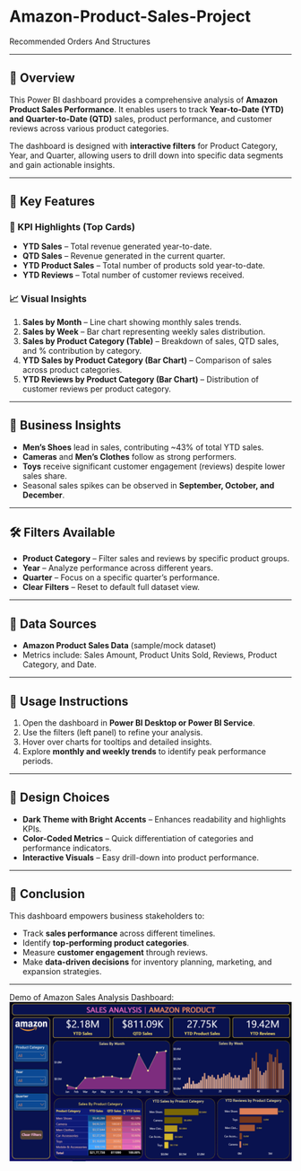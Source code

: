 # Amazon-Product-Sales-Project
Recommended Orders And Structures

---

## 📌 Overview

This Power BI dashboard provides a comprehensive analysis of **Amazon Product Sales Performance**. It enables users to track **Year-to-Date (YTD) and Quarter-to-Date (QTD)** sales, product performance, and customer reviews across various product categories.

The dashboard is designed with **interactive filters** for Product Category, Year, and Quarter, allowing users to drill down into specific data segments and gain actionable insights.

---

## 🚀 Key Features

### 🔑 KPI Highlights (Top Cards)

* **YTD Sales** – Total revenue generated year-to-date.
* **QTD Sales** – Revenue generated in the current quarter.
* **YTD Product Sales** – Total number of products sold year-to-date.
* **YTD Reviews** – Total number of customer reviews received.

### 📈 Visual Insights

1. **Sales by Month** – Line chart showing monthly sales trends.
2. **Sales by Week** – Bar chart representing weekly sales distribution.
3. **Sales by Product Category (Table)** – Breakdown of sales, QTD sales, and % contribution by category.
4. **YTD Sales by Product Category (Bar Chart)** – Comparison of sales across product categories.
5. **YTD Reviews by Product Category (Bar Chart)** – Distribution of customer reviews per product category.

---

## 🎯 Business Insights

* **Men’s Shoes** lead in sales, contributing \~43% of total YTD sales.
* **Cameras** and **Men’s Clothes** follow as strong performers.
* **Toys** receive significant customer engagement (reviews) despite lower sales share.
* Seasonal sales spikes can be observed in **September, October, and December**.

---

## 🛠️ Filters Available

* **Product Category** – Filter sales and reviews by specific product groups.
* **Year** – Analyze performance across different years.
* **Quarter** – Focus on a specific quarter’s performance.
* **Clear Filters** – Reset to default full dataset view.

---

## 📂 Data Sources

* **Amazon Product Sales Data** (sample/mock dataset)
* Metrics include: Sales Amount, Product Units Sold, Reviews, Product Category, and Date.

---

## 📌 Usage Instructions

1. Open the dashboard in **Power BI Desktop or Power BI Service**.
2. Use the filters (left panel) to refine your analysis.
3. Hover over charts for tooltips and detailed insights.
4. Explore **monthly and weekly trends** to identify peak performance periods.

---

## 🎨 Design Choices

* **Dark Theme with Bright Accents** – Enhances readability and highlights KPIs.
* **Color-Coded Metrics** – Quick differentiation of categories and performance indicators.
* **Interactive Visuals** – Easy drill-down into product performance.

---

## 📢 Conclusion

This dashboard empowers business stakeholders to:

* Track **sales performance** across different timelines.
* Identify **top-performing product categories**.
* Measure **customer engagement** through reviews.
* Make **data-driven decisions** for inventory planning, marketing, and expansion strategies.

---
Demo of Amazon Sales Analysis Dashboard:
![image](https://github.com/chinmaysahoo18/Amazon-Product-Sales-Project/blob/db20259d009df9729282daa0f9df36e498ba1adf/Dashboard%20Snapshot.png)
